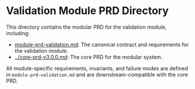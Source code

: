 # Validation Module PRD Directory

This directory contains the modular PRD for the validation module, including:
- [module-prd-validation.md](module-prd-validation.md): The canonical contract and requirements for the validation module.
- [../core-prd-v3.0.0.md](../core-prd-v3.0.0.md): The core PRD for the modular system.

All module-specific requirements, invariants, and failure modes are defined in `module-prd-validation.md` and are downstream-compatible with the core PRD.

